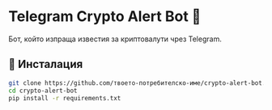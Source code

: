 # Telegram Crypto Alert Bot 🚀

Бот, който изпраща известия за криптовалути чрез Telegram.

## 🔧 Инсталация

```bash
git clone https://github.com/твоето-потребителско-име/crypto-alert-bot.git
cd crypto-alert-bot
pip install -r requirements.txt
